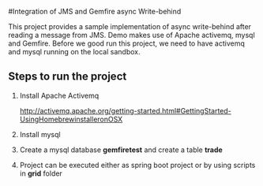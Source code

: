 #Integration of JMS and Gemfire async Write-behind

This project provides a sample implementation of async write-behind after reading a message from JMS. Demo makes use of Apache activemq, mysql and Gemfire. Before we good run this project, we need to have activemq and mysql running on the local sandbox.

## Steps to run the project

1. Install Apache Activemq 

   http://activemq.apache.org/getting-started.html#GettingStarted-UsingHomebrewinstalleronOSX

2. Install mysql

3. Create a mysql database **gemfiretest** and create a table **trade**

4. Project can be executed either as spring boot project or by using scripts in **grid** folder